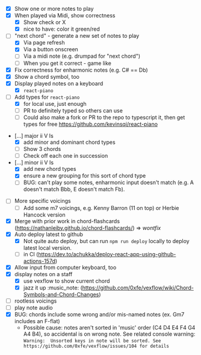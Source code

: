 - [x] Show one or more notes to play
- [x] When played via Midi, show correctness
  - [x] Show check or X
  - [x] nice to have: color it green/red
- [ ] "next chord" - generate a new set of notes to play
  - [x] Via page refresh
  - [x] Via a button onscreen
  - [ ] Via a midi note (e.g. drumpad for "next chord")
  - [ ] When you get it correct - game like
- [x] Fix correctness for enharmonic notes (e.g. C# == Db)
- [x] Show a chord symbol, too
- [x] Display played notes on a keyboard
  - [x] `react-piano`
- [ ] Add types for `react-piano`
  - [x] for local use, just enough
  - [ ] PR to definitely typed so others can use
  - [ ] Could also make a fork or PR to the repo to typescript it, then get types for free https://github.com/kevinsqi/react-piano
- [...] major ii V Is
  - [x] add minor and dominant chord types
  - [ ] Show 3 chords
  - [ ] Check off each one in succession
- [...] minor ii V Is
  - [x] add new chord types
  - [x] ensure a new grouping for this sort of chord type
  - [ ] BUG: can't play some notes, enharmonic input doesn't match (e.g. A doesn't match Bbb, E doesn't match Fb).
- [ ] More specific voicings
  - [ ] Add some m7 voicings, e.g. Kenny Barron (11 on top) or Herbie Hancock version
- [x] Merge with prior work in chord-flashcards (https://nathanleiby.github.io/chord-flashcards/) => _wontfix_
- [x] Auto deploy latest to github
  - [x] Not quite auto deploy, but can run `npm run deploy` locally to deploy latest local version.
  - [ ] in CI (https://dev.to/achukka/deploy-react-app-using-github-actions-157d)
- [x] Allow input from computer keyboard, too
- [x] display notes on a staff
  - [x] use vexflow to show current chord
  - [x] jazz it up :music_note: (https://github.com/0xfe/vexflow/wiki/Chord-Symbols-and-Chord-Changes)
- [ ] rootless voicings
- [ ] play note audio
- [x] BUG: chords include some wrong and/or mis-named notes (ex. Gm7 includes an F-flat)
  - Possible cause: notes aren't sorted in 'music' order (C4 D4 E4 F4 G4 A4 B4), so accidental is on wrong note.
    See related console warning: `Warning:  Unsorted keys in note will be sorted. See https://github.com/0xfe/vexflow/issues/104 for details`
